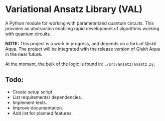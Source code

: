 # Variational Ansatz Library (VAL)

A Python module for working with parameterized quantum circuits. This provides an abstraction enabling rapid development
 of algorithms working with quantum circuits. 
 
**NOTE:** This project is a work in progress, and depends on a fork of Qiskit Aqua. The project will be integrated with
 the release version of Qiskit Aqua in the near future.
 
At the moment, the bulk of the logic is found in: `./src/ansatz/ansatz.py`.
 
## Todo: 
 - Create setup script.
 - List requirements/ dependencies.
 - Implement tests.
 - Improve documentation.
 - Add list for planned features.
